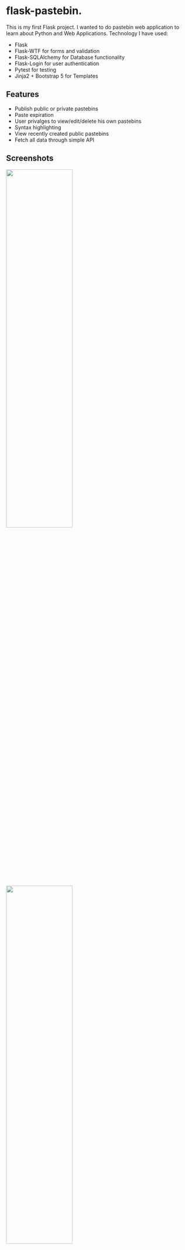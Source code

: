 
# flask-pastebin.

This is my first Flask project.
I wanted to do pastebin web application to learn about Python and Web Applications.
Technology I have used:
- Flask
- Flask-WTF for forms and validation
- Flask-SQLAlchemy for Database functionality
- Flask-Login for user authentication
- Pytest for testing
- Jinja2 + Bootstrap 5 for Templates

## Features

- Publish public or private pastebins
- Paste expiration
- User privalges to view/edit/delete his own pastebins
- Syntax highlighting
- View recently created public pastebins
- Fetch all data through simple API

  
## Screenshots

<img src="https://github.com/syqu22/flask-pastebin/blob/main/web/static/01.png" height=50% width=60%>
<img src="https://github.com/syqu22/flask-pastebin/blob/main/web/static/02.png" height=50% width=60%>
<img src="https://github.com/syqu22/flask-pastebin/blob/main/web/static/03.png" height=50% width=60%>
<img src="https://github.com/syqu22/flask-pastebin/blob/main/web/static/04.png" height=50% width=60%>

    
## API Reference

#### Get user

```http
  GET /api/users/${id}
```

| Parameter | Type     | Description                       |
| :-------- | :------- | :-------------------------------- |
| `id`      | `int` | **Required**. Id of user to fetch |

#### Get users

```http
  GET /api/users
```

| Parameter | Type     | Description                |
| :-------- | :------- | :------------------------- |
| `page` | `int` | Used to paginate (one page returns maximum of 50 users)|


#### Get pastebins of user

```http
  GET /api/users/${id}/pastebins
```

| Parameter | Type     | Description                       |
| :-------- | :------- | :-------------------------------- |
| `id`      | `int` | **Required**. Id of user to fetch |

#### Get pastebin

```http
  GET /api/pastebins/${id}
```

| Parameter | Type     | Description                       |
| :-------- | :------- | :-------------------------------- |
| `id`      | `int` | **Required**. Id of pastebin to fetch |

#### Get pastebins

```http
  GET /api/pastebins
```

| Parameter | Type     | Description                       |
| :-------- | :------- | :-------------------------------- |
| `id`      | `int` | Used to paginate (one page returns maximum of 50 pastebins) |